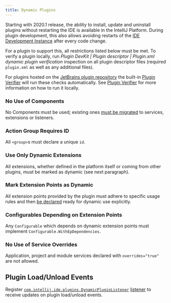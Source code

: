 ```yaml
---
title: Dynamic Plugins
---
```

<!-- Copyright 2000-2020 JetBrains s.r.o. and other contributors. Use of this source code is governed by the Apache 2.0 license that can be found in the LICENSE file. -->

Starting with 2020.1 release, the ability to install, update and uninstall plugins without restarting the IDE is available in the IntelliJ Platform. During plugin development, this also allows avoiding restarts of the [IDE Development Instance](/basics/ide_development_instance.md#enabling-auto-reload) after every code change. 

For a plugin to support this, all restrictions listed below must be met. To verify a plugin locally, run _Plugin DevKit | Plugin descriptor | Plugin.xml dynamic plugin verification_ 
inspection on all plugin descriptor files (required `plugin.xml` as well as any additional files).

For plugins hosted on the [JetBrains plugin repository](/plugin_repository/index.md) the built-in [Plugin Verifier](https://blog.jetbrains.com/platform/2018/07/plugins-repository-now-integrates-with-the-plugin-verification-tool/)
will run these checks automatically. See [Plugin Verifier](/reference_guide/api_changes_list.md#plugin-verifier) for more information on how to run it locally.

### No Use of Components
No Components must be used; existing ones [must be migrated](plugin_components.md) to services, extensions or listeners.

### Action Group Requires ID
All `<group>`s must declare a unique `id`.

### Use Only Dynamic Extensions
All extensions, whether defined in the platform itself or coming from other plugins, must be marked as dynamic (see next paragraph). 

### Mark Extension Points as Dynamic
All extension points provided by the plugin must adhere to specific usage rules and then [be declared](plugin_extension_points.md#dynamic-extension-points) ready for dynamic use explicitly.

### Configurables Depending on Extension Points
Any `Configurable` which depends on dynamic extension points must implement `Configurable.WithEpDependencies`.

### No Use of Service Overrides
Application, project and module services declared with `overrides="true"` are not allowed.

## Plugin Load/Unload Events
Register [`com.intellij.ide.plugins.DynamicPluginListener`](upsource:///platform/platform-impl/src/com/intellij/ide/plugins/DynamicPlugins.kt) [listener](plugin_listeners.md) to receive updates on plugin load/unload events.